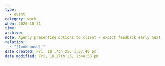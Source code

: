 ```yaml
---
type:
  - event
category: work
when: 2025-10-21
time:
archive:
note: Agency presenting options to client - expect feedback early next week (from Oct 15 email)
relation:
  - "[[mokhouse]]"
date created: Fri, 10 17th 25, 1:37:40 pm
date modified: Fri, 10 17th 25, 1:44:56 pm
---
```

